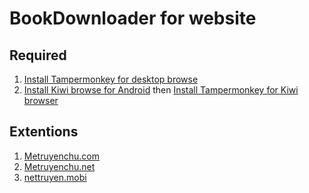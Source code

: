 # BookDownloader for website

## Required

1. [Install Tampermonkey for desktop browse](https://www.tampermonkey.net/)
2. [Install Kiwi browse for Android](https://play.google.com/store/apps/details?id=com.kiwibrowser.browser&hl=vi&gl=US) then [Install Tampermonkey for Kiwi browser](https://chrome.google.com/webstore/detail/tampermonkey/dhdgffkkebhmkfjojejmpbldmpobfkfo)

## Extentions

1. [Metruyenchu.com](https://longcuxit.github.io/book-downloader/build/static/exts/metruyenchu.com.user.js)
2. [Metruyenchu.net](https://longcuxit.github.io/book-downloader/build/static/exts/metruyenchu.net.user.js)
3. [nettruyen.mobi](https://longcuxit.github.io/book-downloader/build/static/exts/nettruyen.mobi.user.js)
